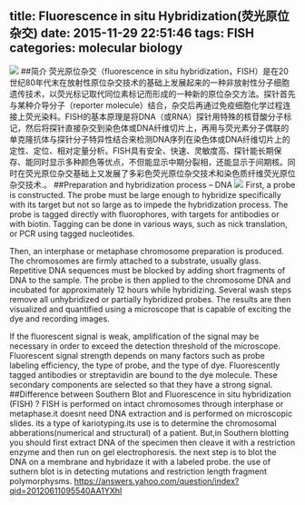 title: Fluorescence in situ Hybridization(荧光原位杂交)
date: 2015-11-29 22:51:46
tags: FISH
categories: molecular biology
---
![](http://7xk19o.com1.z0.glb.clouddn.com/Multiplex_ViewRNA_FISH_Assay_in_Jurkat_and_HeLa_cells.jpg)
##简介
荧光原位杂交（fluorescence in situ hybridization，FISH）是在20世纪80年代末在放射性原位杂交技术的基础上发展起来的一种非放射性分子细胞遗传技术，以荧光标记取代同位素标记而形成的一种新的原位杂交方法。探针首先与某种介导分子（reporter molecule）结合，杂交后再通过免疫细胞化学过程连接上荧光染料。FISH的基本原理是将DNA（或RNA）探针用特殊的核苷酸分子标记，然后将探针直接杂交到染色体或DNA纤维切片上，再用与荧光素分子偶联的单克隆抗体与探针分子特异性结合来检测DNA序列在染色体或DNA纤维切片上的定性、定位、相对定量分析。FISH具有安全、快速、灵敏度高、探针能长期保存、能同时显示多种颜色等优点，不但能显示中期分裂相，还能显示于间期核。同时在荧光原位杂交基础上又发展了多彩色荧光原位杂交技术和染色质纤维荧光原位杂交技术.。
##Preparation and hybridization process – DNA
![](http://7xk19o.com1.z0.glb.clouddn.com/FISH.jpg)
First, a probe is constructed. The probe must be large enough to hybridize specifically with its target but not so large as to impede the hybridization process. The probe is tagged directly with fluorophores, with targets for antibodies or with biotin. Tagging can be done in various ways, such as nick translation, or PCR using tagged nucleotides.

Then, an interphase or metaphase chromosome preparation is produced. The chromosomes are firmly attached to a substrate, usually glass. Repetitive DNA sequences must be blocked by adding short fragments of DNA to the sample. The probe is then applied to the chromosome DNA and incubated for approximately 12 hours while hybridizing. Several wash steps remove all unhybridized or partially hybridized probes. The results are then visualized and quantified using a microscope that is capable of exciting the dye and recording images.

If the fluorescent signal is weak, amplification of the signal may be necessary in order to exceed the detection threshold of the microscope. Fluorescent signal strength depends on many factors such as probe labeling efficiency, the type of probe, and the type of dye. Fluorescently tagged antibodies or streptavidin are bound to the dye molecule. These secondary components are selected so that they have a strong signal.
##Difference between Southern Blot and Fluorescence in situ hybridization (FISH) ?
FISH is performed on intact chromosomes through interphase or metaphase.it doesnt need DNA extraction and is performed on microscopic slides. its a type of kariotyping.its use is to determine the chromosomal abberations(numerical and structural) of a patient. 
But,in Southern blotting you should first extract DNA of the specimen then cleave it with a restriction enzyme and then run on gel electrophoresis. the next step is to blot the DNA on a membrane and hybridaze it with a labeled probe. the use of suthern blot is in detecting mutations and restriction length fragment polymorphysms.
<i class="fa fa-volume-up"></i>https://answers.yahoo.com/question/index?qid=20120611095540AA1YXhl